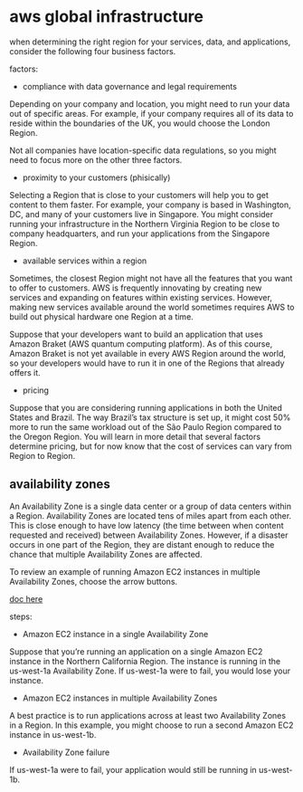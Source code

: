 # aws  global infrastructure

when determining the right region for your services, data, and applications, consider the following four business factors. 

factors:
- compliance with data governance and legal requirements

Depending on your company and location, you might need to run your data out of specific areas. For example, if your company requires all of its data to reside within the boundaries of the UK, you would choose the London Region. 

Not all companies have location-specific data regulations, so you might need to focus more on the other three factors.
- proximity to your customers (phisically)

Selecting a Region that is close to your customers will help you to get content to them faster. For example, your company is based in Washington, DC, and many of your customers live in Singapore. You might consider running your infrastructure in the Northern Virginia Region to be close to company headquarters, and run your applications from the Singapore Region.

- available services within a region

Sometimes, the closest Region might not have all the features that you want to offer to customers. AWS is frequently innovating by creating new services and expanding on features within existing services. However, making new services available around the world sometimes requires AWS to build out physical hardware one Region at a time. 

Suppose that your developers want to build an application that uses Amazon Braket (AWS quantum computing platform). As of this course, Amazon Braket is not yet available in every AWS Region around the world, so your developers would have to run it in one of the Regions that already offers it.

- pricing

Suppose that you are considering running applications in both the United States and Brazil. The way Brazil’s tax structure is set up, it might cost 50% more to run the same workload out of the São Paulo Region compared to the Oregon Region. You will learn in more detail that several factors determine pricing, but for now know that the cost of services can vary from Region to Region.

## availability zones

An Availability Zone is a single data center or a group of data centers within a Region. Availability Zones are located tens of miles apart from each other. This is close enough to have low latency (the time between when content requested and received) between Availability Zones. However, if a disaster occurs in one part of the Region, they are distant enough to reduce the chance that multiple Availability Zones are affected.

To review an example of running Amazon EC2 instances in multiple Availability Zones, choose the arrow buttons.

[doc here](https://explore.skillbuilder.aws/learn/learning-plans/2170/standard-exam-prep-plan-aws-certified-cloud-practitioner-clf-c02/courses/134/aws-cloud-practitioner-essentials/lessons/136404/aws-cloud-practitioner-essentials)

steps:
- Amazon EC2 instance in a single Availability Zone

Suppose that you’re running an application on a single Amazon EC2 instance in the Northern California Region. The instance is running in the us-west-1a Availability Zone. If us-west-1a were to fail, you would lose your instance. 
- Amazon EC2 instances in multiple Availability Zones

A best practice is to run applications across at least two Availability Zones in a Region. In this example, you might choose to run a second Amazon EC2 instance in us-west-1b.

- Availability Zone failure

If us-west-1a were to fail, your application would still be running in us-west-1b.

